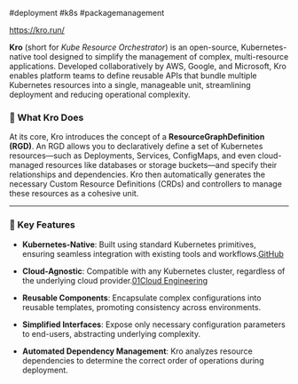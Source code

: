#deployment #k8s #packagemanagement

https://kro.run/

**Kro** (short for _Kube Resource Orchestrator_) is an open-source, Kubernetes-native tool designed to simplify the management of complex, multi-resource applications. Developed collaboratively by AWS, Google, and Microsoft, Kro enables platform teams to define reusable APIs that bundle multiple Kubernetes resources into a single, manageable unit, streamlining deployment and reducing operational complexity. ​

### 🔧 What Kro Does

At its core, Kro introduces the concept of a **ResourceGraphDefinition (RGD)**. An RGD allows you to declaratively define a set of Kubernetes resources—such as Deployments, Services, ConfigMaps, and even cloud-managed resources like databases or storage buckets—and specify their relationships and dependencies. Kro then automatically generates the necessary Custom Resource Definitions (CRDs) and controllers to manage these resources as a cohesive unit. ​

---

### 🚀 Key Features

- **Kubernetes-Native**: Built using standard Kubernetes primitives, ensuring seamless integration with existing tools and workflows.​[GitHub](https://github.com/kro-run/kro?utm_source=chatgpt.com)
    
- **Cloud-Agnostic**: Compatible with any Kubernetes cluster, regardless of the underlying cloud provider.​[01Cloud Engineering](https://engineering.01cloud.com/2025/04/16/from-complexity-to-clarity-how-kro-is-transforming-kubernetes-management/?utm_source=chatgpt.com)
    
- **Reusable Components**: Encapsulate complex configurations into reusable templates, promoting consistency across environments.​
    
- **Simplified Interfaces**: Expose only necessary configuration parameters to end-users, abstracting underlying complexity.​
    
- **Automated Dependency Management**: Kro analyzes resource dependencies to determine the correct order of operations during deployment.​